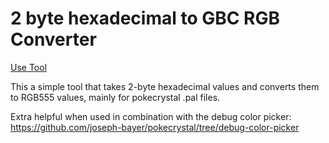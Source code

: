 # 2 byte hexadecimal to GBC RGB Converter

[Use Tool](https://joseph-bayer.github.io/2byte-hex-to-gbc-rgb.github.io/)

This a simple tool that takes 2-byte hexadecimal values and converts them to RGB555 values, mainly for pokecrystal .pal files.

Extra helpful when used in combination with the debug color picker: https://github.com/joseph-bayer/pokecrystal/tree/debug-color-picker

